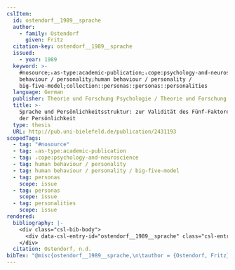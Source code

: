 ```yaml
---
cslItem:
  id: ostendorf__1989__sprache
  author:
    - family: Ostendorf
      given: Fritz
  citation-key: ostendorf__1989__sprache
  issued:
    - year: 1989
  keyword: >-
    #nosource;ₕas-type:academic-publication;ₛcope:psychology-and-neuroscience;human
    behaviour / personality;human behaviour / personality /
    big-five-model;collection::personas::personas::personalities
  language: German
  publisher: Theorie und Forschung Psychologie / Theorie und Forschung Psychologie
  title: >-
    Sprache und Persönlichkeitsstruktur: zur Validität des Fünf-Faktoren-Modells
    der Persönlichkeit
  type: thesis
  URL: http://pub.uni-bielefeld.de/publication/2431193
scopedTags:
  - tag: "#nosource"
  - tag: ₕas-type:academic-publication
  - tag: ₛcope:psychology-and-neuroscience
  - tag: human behaviour / personality
  - tag: human behaviour / personality / big-five-model
  - tag: personas
    scope: issue
  - tag: personas
    scope: issue
  - tag: personalities
    scope: issue
rendered:
  bibliography: |-
    <div class="csl-bib-body">
      <div data-csl-entry-id="ostendorf__1989__sprache" class="csl-entry">Ostendorf, F. n.d.. <i>Sprache und Persönlichkeitsstruktur: zur Validität des Fünf-Faktoren-Modells der Persönlichkeit</i> [Theorie und Forschung Psychologie / Theorie und Forschung Psychologie]. http://pub.uni-bielefeld.de/publication/2431193</div>
    </div>
  citation: Ostendorf, n.d.
bibTex: "@misc{ostendorf__1989__sprache,\n\tauthor = {Ostendorf, Fritz},\n\tschool = {Theorie und Forschung Psychologie / Theorie und Forschung Psychologie},\n\ttitle = {Sprache und {Pers}{\\\" o}nlichkeitsstruktur: zur {Validit}{\\\" a}t des {F}{\\\" u}nf-{Faktoren}-{Modells} der {Pers}{\\\" o}nlichkeit},\n}\n\n"
---
```

